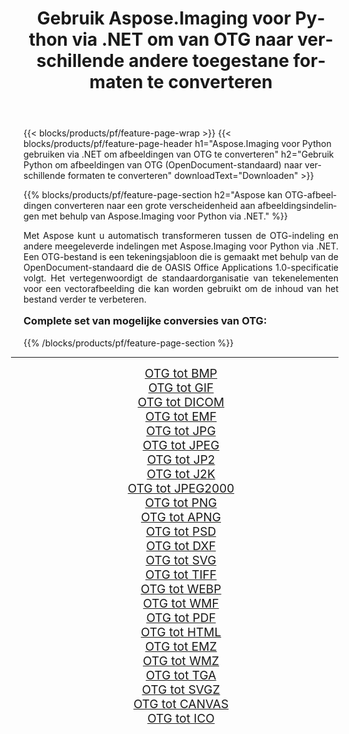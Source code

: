 ﻿---
title: Gebruik Aspose.Imaging voor Python via .NET om van OTG naar verschillende andere toegestane formaten te converteren 
weight: 3920
url: /nl/python-net/conversion/from/otg/ 
lang: nl
langdirlevel: 2
locales: zh-hans,ja,it,ru,de,es,fr,nl,id,lt,pl,pt,vi,tr,ko,zh-hant,ar,hi,th,sv,cs,uk,he
description: U kunt snel transformeren van OTG(OpenDocument-standaard) naar verschillende formaten met behulp van Aspose.Imaging voor Python via .NET.
---

{{< blocks/products/pf/feature-page-wrap >}}
{{< blocks/products/pf/feature-page-header h1="Aspose.Imaging voor Python gebruiken via .NET om afbeeldingen van OTG te converteren" h2="Gebruik Python om afbeeldingen van OTG (OpenDocument-standaard) naar verschillende formaten te converteren" downloadText="Downloaden" >}}


{{% blocks/products/pf/feature-page-section  h2="Aspose kan OTG-afbeeldingen converteren naar een grote verscheidenheid aan afbeeldingsindelingen met behulp van Aspose.Imaging voor Python via .NET." %}}
<p align=justify>Met Aspose kunt u automatisch transformeren tussen de OTG-indeling en andere meegeleverde indelingen met Aspose.Imaging voor Python via .NET. Een OTG-bestand is een tekeningsjabloon die is gemaakt met behulp van de OpenDocument-standaard die de OASIS Office Applications 1.0-specificatie volgt. Het vertegenwoordigt de standaardorganisatie van tekenelementen voor een vectorafbeelding die kan worden gebruikt om de inhoud van het bestand verder te verbeteren.</p>
<h3 style="margin-top:16px;">
Complete set van mogelijke conversies van OTG:
</h3>
{{% /blocks/products/pf/feature-page-section %}}
<div class="container-fluid productfamilypage bg-gray">
    <div class="convertypes bg-gray agp-content section">
        <div class="container">
		<hr style="margin-left:-20px;"/>
		<div class="row other-converters" style="gap: 10px;font-size: 19px;text-align:center;">
		    <div class='col-md-3 other-converter remove-lp remove-rp'><a href="/imaging/nl/python-net/conversion/otg-to-bmp/" style="padding:15px;">OTG tot BMP</a></div><div class='col-md-3 other-converter remove-lp remove-rp'><a href="/imaging/nl/python-net/conversion/otg-to-gif/" style="padding:15px;">OTG tot GIF</a></div><div class='col-md-3 other-converter remove-lp remove-rp'><a href="/imaging/nl/python-net/conversion/otg-to-dicom/" style="padding:15px;">OTG tot DICOM</a></div><div class='col-md-3 other-converter remove-lp remove-rp'><a href="/imaging/nl/python-net/conversion/otg-to-emf/" style="padding:15px;">OTG tot EMF</a></div><div class='col-md-3 other-converter remove-lp remove-rp'><a href="/imaging/nl/python-net/conversion/otg-to-jpg/" style="padding:15px;">OTG tot JPG</a></div><div class='col-md-3 other-converter remove-lp remove-rp'><a href="/imaging/nl/python-net/conversion/otg-to-jpeg/" style="padding:15px;">OTG tot JPEG</a></div><div class='col-md-3 other-converter remove-lp remove-rp'><a href="/imaging/nl/python-net/conversion/otg-to-jp2/" style="padding:15px;">OTG tot JP2</a></div><div class='col-md-3 other-converter remove-lp remove-rp'><a href="/imaging/nl/python-net/conversion/otg-to-j2k/" style="padding:15px;">OTG tot J2K</a></div><div class='col-md-3 other-converter remove-lp remove-rp'><a href="/imaging/nl/python-net/conversion/otg-to-jpeg2000/" style="padding:15px;">OTG tot JPEG2000</a></div><div class='col-md-3 other-converter remove-lp remove-rp'><a href="/imaging/nl/python-net/conversion/otg-to-png/" style="padding:15px;">OTG tot PNG</a></div><div class='col-md-3 other-converter remove-lp remove-rp'><a href="/imaging/nl/python-net/conversion/otg-to-apng/" style="padding:15px;">OTG tot APNG</a></div><div class='col-md-3 other-converter remove-lp remove-rp'><a href="/imaging/nl/python-net/conversion/otg-to-psd/" style="padding:15px;">OTG tot PSD</a></div><div class='col-md-3 other-converter remove-lp remove-rp'><a href="/imaging/nl/python-net/conversion/otg-to-dxf/" style="padding:15px;">OTG tot DXF</a></div><div class='col-md-3 other-converter remove-lp remove-rp'><a href="/imaging/nl/python-net/conversion/otg-to-svg/" style="padding:15px;">OTG tot SVG</a></div><div class='col-md-3 other-converter remove-lp remove-rp'><a href="/imaging/nl/python-net/conversion/otg-to-tiff/" style="padding:15px;">OTG tot TIFF</a></div><div class='col-md-3 other-converter remove-lp remove-rp'><a href="/imaging/nl/python-net/conversion/otg-to-webp/" style="padding:15px;">OTG tot WEBP</a></div><div class='col-md-3 other-converter remove-lp remove-rp'><a href="/imaging/nl/python-net/conversion/otg-to-wmf/" style="padding:15px;">OTG tot WMF</a></div><div class='col-md-3 other-converter remove-lp remove-rp'><a href="/imaging/nl/python-net/conversion/otg-to-pdf/" style="padding:15px;">OTG tot PDF</a></div><div class='col-md-3 other-converter remove-lp remove-rp'><a href="/imaging/nl/python-net/conversion/otg-to-html/" style="padding:15px;">OTG tot HTML</a></div><div class='col-md-3 other-converter remove-lp remove-rp'><a href="/imaging/nl/python-net/conversion/otg-to-emz/" style="padding:15px;">OTG tot EMZ</a></div><div class='col-md-3 other-converter remove-lp remove-rp'><a href="/imaging/nl/python-net/conversion/otg-to-wmz/" style="padding:15px;">OTG tot WMZ</a></div><div class='col-md-3 other-converter remove-lp remove-rp'><a href="/imaging/nl/python-net/conversion/otg-to-tga/" style="padding:15px;">OTG tot TGA</a></div><div class='col-md-3 other-converter remove-lp remove-rp'><a href="/imaging/nl/python-net/conversion/otg-to-svgz/" style="padding:15px;">OTG tot SVGZ</a></div><div class='col-md-3 other-converter remove-lp remove-rp'><a href="/imaging/nl/python-net/conversion/otg-to-canvas/" style="padding:15px;">OTG tot CANVAS</a></div><div class='col-md-3 other-converter remove-lp remove-rp'><a href="/imaging/nl/python-net/conversion/otg-to-ico/" style="padding:15px;">OTG tot ICO</a></div>
                </div>
        </div>
    </div>
</div>
<br/>

